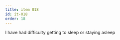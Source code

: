```yaml
---
title: item 018
id: it-018
order: 18
---
```

I have had difficulty getting to sleep or staying asleep